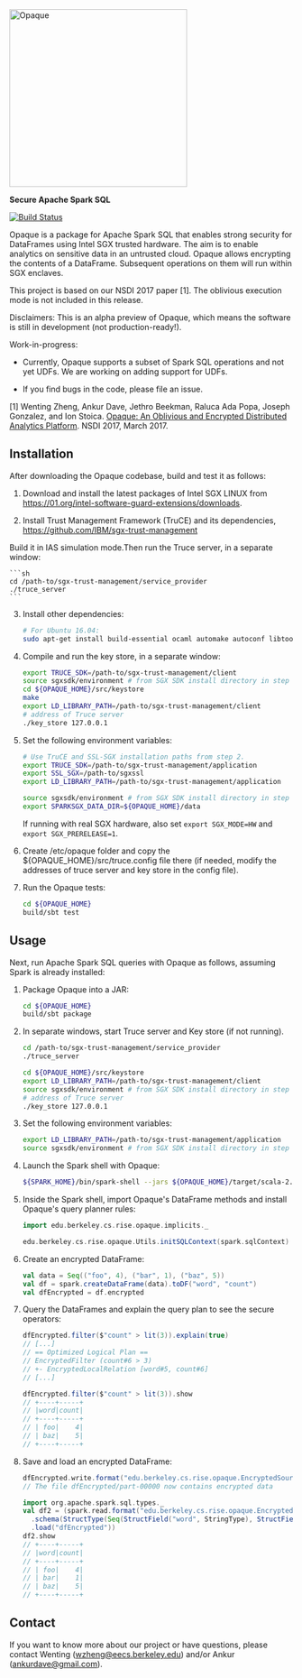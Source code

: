 <img src="https://ucbrise.github.io/opaque/opaque.svg" width="315" alt="Opaque">

**Secure Apache Spark SQL**

[![Build Status](https://travis-ci.org/ucbrise/opaque.svg?branch=master)](https://travis-ci.org/ucbrise/opaque)

Opaque is a package for Apache Spark SQL that enables strong security for DataFrames using Intel SGX trusted hardware. The aim is to enable analytics on sensitive data in an untrusted cloud. Opaque allows encrypting the contents of a DataFrame. Subsequent operations on them will run within SGX enclaves.

This project is based on our NSDI 2017 paper [1]. The oblivious execution mode is not included in this release.

Disclaimers: This is an alpha preview of Opaque, which means the software is still in development (not production-ready!).

Work-in-progress:

- Currently, Opaque supports a subset of Spark SQL operations and not yet UDFs. We are working on adding support for UDFs.

- If you find bugs in the code, please file an issue.

[1] Wenting Zheng, Ankur Dave, Jethro Beekman, Raluca Ada Popa, Joseph Gonzalez, and Ion Stoica.
[Opaque: An Oblivious and Encrypted Distributed Analytics Platform](https://people.eecs.berkeley.edu/~wzheng/opaque.pdf). NSDI 2017, March 2017.

## Installation

After downloading the Opaque codebase, build and test it as follows:

1. Download and install the latest packages of Intel SGX LINUX from https://01.org/intel-software-guard-extensions/downloads.

2. Install Trust Management Framework (TruCE) and its dependencies, 
https://github.com/IBM/sgx-trust-management

Build it in IAS simulation mode.Then run the Truce server, in a separate window:

    ```sh
    cd /path-to/sgx-trust-management/service_provider
    ./truce_server
    ```

3. Install other dependencies:

    ```sh
    # For Ubuntu 16.04:
    sudo apt-get install build-essential ocaml automake autoconf libtool wget python default-jdk cmake libssl-dev

    ```

4. Compile and run the key store, in a separate window:

    ```sh
    export TRUCE_SDK=/path-to/sgx-trust-management/client
    source sgxsdk/environment # from SGX SDK install directory in step 1
    cd ${OPAQUE_HOME}/src/keystore
    make
    export LD_LIBRARY_PATH=/path-to/sgx-trust-management/client
    # address of Truce server
    ./key_store 127.0.0.1
    ```

5. Set the following environment variables:

    ```sh
    # Use TruCE and SSL-SGX installation paths from step 2.
    export TRUCE_SDK=/path-to/sgx-trust-management/application
    export SSL_SGX=/path-to/sgxssl
    export LD_LIBRARY_PATH=/path-to/sgx-trust-management/application

    source sgxsdk/environment # from SGX SDK install directory in step 1
    export SPARKSGX_DATA_DIR=${OPAQUE_HOME}/data
    ```

    If running with real SGX hardware, also set `export SGX_MODE=HW` and `export SGX_PRERELEASE=1`.

5. Create /etc/opaque folder and copy the  ${OPAQUE_HOME}/src/truce.config file there (if needed, modify the addresses of truce server and key store in the config file).

6. Run the Opaque tests:

    ```sh
    cd ${OPAQUE_HOME}
    build/sbt test
    ```

## Usage

Next, run Apache Spark SQL queries with Opaque as follows, assuming Spark is already installed:

1. Package Opaque into a JAR:

    ```sh
    cd ${OPAQUE_HOME}
    build/sbt package
    ```

2. In separate windows, start Truce server and Key store (if not running).
    ```sh
    cd /path-to/sgx-trust-management/service_provider
    ./truce_server

    cd ${OPAQUE_HOME}/src/keystore
    export LD_LIBRARY_PATH=/path-to/sgx-trust-management/client
    source sgxsdk/environment # from SGX SDK install directory in step 1
    # address of Truce server
    ./key_store 127.0.0.1
    ```

3. Set the following environment variables:

    ```sh
    export LD_LIBRARY_PATH=/path-to/sgx-trust-management/application
    source sgxsdk/environment # from SGX SDK install directory in step 1
    ```

4. Launch the Spark shell with Opaque:

    ```sh
    ${SPARK_HOME}/bin/spark-shell --jars ${OPAQUE_HOME}/target/scala-2.11/opaque_2.11-0.1.jar
    ```

5. Inside the Spark shell, import Opaque's DataFrame methods and install Opaque's query planner rules:

    ```scala
    import edu.berkeley.cs.rise.opaque.implicits._

    edu.berkeley.cs.rise.opaque.Utils.initSQLContext(spark.sqlContext)
    ```

6. Create an encrypted DataFrame:

    ```scala
    val data = Seq(("foo", 4), ("bar", 1), ("baz", 5))
    val df = spark.createDataFrame(data).toDF("word", "count")
    val dfEncrypted = df.encrypted
    ```

7. Query the DataFrames and explain the query plan to see the secure operators:


    ```scala
    dfEncrypted.filter($"count" > lit(3)).explain(true)
    // [...]
    // == Optimized Logical Plan ==
    // EncryptedFilter (count#6 > 3)
    // +- EncryptedLocalRelation [word#5, count#6]
    // [...]

    dfEncrypted.filter($"count" > lit(3)).show
    // +----+-----+
    // |word|count|
    // +----+-----+
    // | foo|    4|
    // | baz|    5|
    // +----+-----+
    ```

8. Save and load an encrypted DataFrame:

    ```scala
    dfEncrypted.write.format("edu.berkeley.cs.rise.opaque.EncryptedSource").save("dfEncrypted")
    // The file dfEncrypted/part-00000 now contains encrypted data

    import org.apache.spark.sql.types._
    val df2 = (spark.read.format("edu.berkeley.cs.rise.opaque.EncryptedSource")
      .schema(StructType(Seq(StructField("word", StringType), StructField("count", IntegerType))))
      .load("dfEncrypted"))
    df2.show
    // +----+-----+
    // |word|count|
    // +----+-----+
    // | foo|    4|
    // | bar|    1|
    // | baz|    5|
    // +----+-----+
    ```

## Contact

If you want to know more about our project or have questions, please contact Wenting (wzheng@eecs.berkeley.edu) and/or Ankur (ankurdave@gmail.com).
